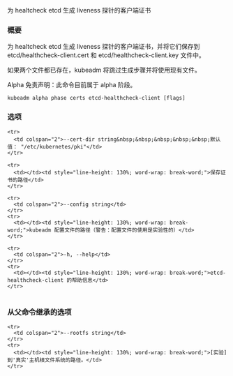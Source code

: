 
为 healtcheck etcd 生成 liveness 探针的客户端证书
<!--
Generates the client certificate for liveness probes to healtcheck etcd
-->

<!--
### Synopsis
-->

### 概要

<!--
Generates the client certificate for liveness probes to healtcheck etcd, and saves them into etcd/healthcheck-client.cert and etcd/healthcheck-client.key files. 
-->
为 healtcheck etcd 生成 liveness 探针的客户端证书，并将它们保存到 etcd/healthcheck-client.cert 和 etcd/healthcheck-client.key 文件中。

<!--
If both files already exist, kubeadm skips the generation step and existing files will be used. 
-->
如果两个文件都已存在，kubeadm 将跳过生成步骤并将使用现有文件。

<!--
Alpha Disclaimer: this command is currently alpha.
-->
Alpha 免责声明：此命令目前属于 alpha 阶段。

```
kubeadm alpha phase certs etcd-healthcheck-client [flags]
```

<!--
### Options
-->

### 选项

<table style="width: 100%; table-layout: fixed;">
  <colgroup>
    <col span="1" style="width: 10px;" />
    <col span="1" />
  </colgroup>
  <tbody>

    <tr>
      <td colspan="2">--cert-dir string&nbsp;&nbsp;&nbsp;&nbsp;&nbsp;默认值： "/etc/kubernetes/pki"</td>
    </tr>
<!--
      <td colspan="2">--cert-dir string&nbsp;&nbsp;&nbsp;&nbsp;&nbsp;Default: "/etc/kubernetes/pki"</td>
-->

    <tr>
      <td></td><td style="line-height: 130%; word-wrap: break-word;">保存证书的路径</td>
    </tr>
<!--
      <td></td><td style="line-height: 130%; word-wrap: break-word;">The path where to save the certificates</td>
-->

    <tr>
      <td colspan="2">--config string</td>
    </tr>
    <tr>
      <td></td><td style="line-height: 130%; word-wrap: break-word;">kubeadm 配置文件的路径（警告：配置文件的使用是实验性的）</td>
    </tr>
<!--
      <td></td><td style="line-height: 130%; word-wrap: break-word;">Path to kubeadm config file (WARNING: Usage of a configuration file is experimental)</td>
-->

    <tr>
      <td colspan="2">-h, --help</td>
    </tr>
    <tr>
      <td></td><td style="line-height: 130%; word-wrap: break-word;">etcd-healthcheck-client 的帮助信息</td>
    </tr>
<!--
      <td></td><td style="line-height: 130%; word-wrap: break-word;">help for etcd-healthcheck-client</td>
-->

  </tbody>
</table>

<!--
### Options inherited from parent commands
-->

### 从父命令继承的选项

<table style="width: 100%; table-layout: fixed;">
  <colgroup>
    <col span="1" style="width: 10px;" />
    <col span="1" />
  </colgroup>
  <tbody>

    <tr>
      <td colspan="2">--rootfs string</td>
    </tr>
    <tr>
      <td></td><td style="line-height: 130%; word-wrap: break-word;">[实验] 到'真实'主机根文件系统的路径。</td>
    </tr>
<!--
      <td></td><td style="line-height: 130%; word-wrap: break-word;">[EXPERIMENTAL] The path to the 'real' host root filesystem.</td>
-->

  </tbody>
</table>



